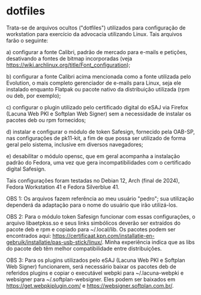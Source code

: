 # dotfiles

Trata-se de arquivos ocultos ("dotfiles") utilizados para configuração de workstation para exercício da advocacia utilizando Linux. Tais arquivos farão o seguinte:

a) configurar a fonte Calibri, padrão de mercado para e-mails e petições, desativando a fontes de bitmap incorporadas (veja https://wiki.archlinux.org/title/Font_configuration);

b) configurar a fonte Calibri acima mencionada como a fonte utilizada pelo Evolution, o mais completo gerenciador de e-mails para Linux, seja ele instalado enquanto Flatpak ou pacote nativo da distribuição utilizada (rpm ou deb, por exemplo);

c) configurar o plugin utilizado pelo certificado digital do eSAJ via Firefox (Lacuna Web PKI e Softplan Web Signer) sem a necessidade de instalar os pacotes deb ou rpm fornecidos;

d) instalar e configurar o módulo de token Safesign, fornecido pela OAB-SP, nas configurações de pk11-kit, a fim de que possa ser utilizado de forma geral pelo sistema, inclusive em diversos navegadores;

e) desabilitar o módulo opensc, que em geral acompanha a instalação padrão do Fedora, uma vez que gera incompatibilidades com o certificado digital Safesign.

Tais configurações foram testadas no Debian 12, Arch (final de 2024), Fedora Workstation 41 e Fedora Silverblue 41.

OBS 1: Os arquivos fazem referência ao meu usuário "pedro"; sua utilização dependerá da adaptação para o nome do usuário que irão utilizá-los.

OBS 2: Para o módulo token Safesign funcionar com essas configurações, o arquivo libaetpkss.so e seus links simbólicos deverão ser extraídos do pacote deb e rpm e copiado para ~/.local/lib. Os pacotes podem ser encontrados aqui: https://certificaat.kpn.com/installatie-en-gebruik/installatie/pas-usb-stick/linux/. Minha experiência indica que as libs do pacote deb têm melhor compatibilidade entre distribuições.

OBS 3: Para os plugins utilizados pelo eSAJ (Lacuna Web PKI e Softplan Web Signer) funcionarem, será necessário baixar os pacotes deb de referidos plugins e copiar o executável webpki para ~/.lacuna-webpki e websigner para ~/.softplan-websigner. Eles podem ser baixados em https://get.webpkiplugin.com/ e https://websigner.softplan.com.br/.
